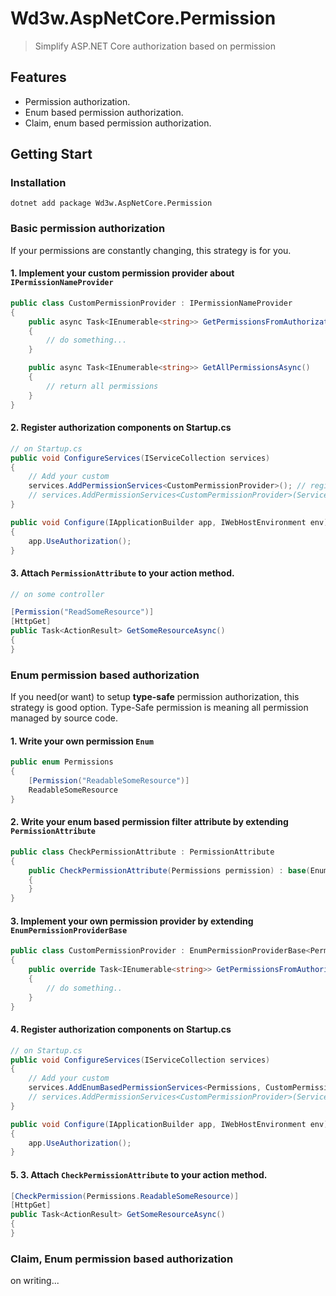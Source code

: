 # Wd3w.AspNetCore.Permission 

> Simplify ASP.NET Core authorization based on permission

## Features

- Permission authorization.
- Enum based permission authorization.
- Claim, enum based permission authorization.

## Getting Start

### Installation

```
dotnet add package Wd3w.AspNetCore.Permission
```

### Basic permission authorization

If your permissions are constantly changing, this strategy is for you.

#### 1. Implement your custom permission provider about `IPermissionNameProvider`

```c#
public class CustomPermissionProvider : IPermissionNameProvider
{
    public async Task<IEnumerable<string>> GetPermissionsFromAuthorizationContextAsync(AuthorizationHandlerContext context)
    {
        // do something...
    }

    public async Task<IEnumerable<string>> GetAllPermissionsAsync()
    {
        // return all permissions
    }
}
```


#### 2. Register authorization components on Startup.cs

```c#
// on Startup.cs
public void ConfigureServices(IServiceCollection services)
{
    // Add your custom 
    services.AddPermissionServices<CustomPermissionProvider>(); // register service scoped as default 
    // services.AddPermissionServices<CustomPermissionProvider>(ServiceLifetime.Singleton);
}

public void Configure(IApplicationBuilder app, IWebHostEnvironment env)
{
    app.UseAuthorization();
}
```

#### 3. Attach `PermissionAttribute` to your action method.

```c#
// on some controller

[Permission("ReadSomeResource")]
[HttpGet]
public Task<ActionResult> GetSomeResourceAsync() 
{
}
```

### Enum permission based authorization

If you need(or want) to setup **type-safe** permission authorization, this strategy is good option.
Type-Safe permission is meaning all permission managed by source code.

#### 1. Write your own permission `Enum`

```c#
public enum Permissions
{
    [Permission("ReadableSomeResource")]
    ReadableSomeResource
}
```

#### 2. Write your enum based permission filter attribute by extending `PermissionAttribute`

```c#
public class CheckPermissionAttribute : PermissionAttribute
{
    public CheckPermissionAttribute(Permissions permission) : base(EnumBasedPermissionHelper.GetPermission(permission))
    {
    }
}
```

#### 3. Implement your own permission provider by extending `EnumPermissionProviderBase` 

```c#
public class CustomPermissionProvider : EnumPermissionProviderBase<Permissions>
{
    public override Task<IEnumerable<string>> GetPermissionsFromAuthorizationContextAsync(AuthorizationHandlerContext context)
    {
        // do something..
    }
}
```

#### 4. Register authorization components on Startup.cs

```c#
// on Startup.cs
public void ConfigureServices(IServiceCollection services)
{
    // Add your custom 
    services.AddEnumBasedPermissionServices<Permissions, CustomPermissionProvider>(); // register service scoped as default 
    // services.AddPermissionServices<CustomPermissionProvider>(ServiceLifetime.Singleton);
}

public void Configure(IApplicationBuilder app, IWebHostEnvironment env)
{
    app.UseAuthorization();
}
```

#### 5. 3. Attach `CheckPermissionAttribute` to your action method.
```c#
[CheckPermission(Permissions.ReadableSomeResource)]
[HttpGet]
public Task<ActionResult> GetSomeResourceAsync() 
{
}
```

### Claim, Enum permission based authorization


 on writing...
 